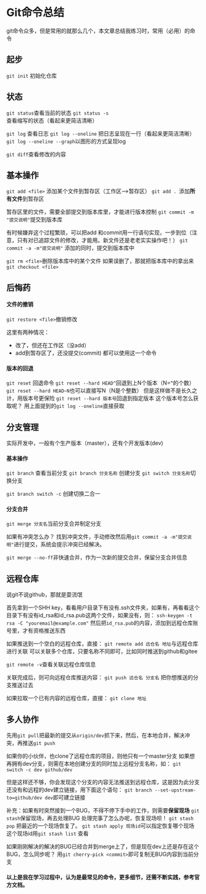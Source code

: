 # Git命令总结
git命令众多，但是常用的就那么几个，本文章总结我练习时，常用（必用）的命令
## 起步
`git init` 初始化仓库

## 状态
`git status`查看当前的状态
`git status -s` 查看缩写的状态（看起来更简洁清晰）

`git log` 查看日志
`git log --oneline` 把日志呈现在一行（看起来更简洁清晰）
`git log --oneline --graph`以图形的方式呈现log

`git diff`查看修改的内容

## 基本操作
`git add <file>` 添加某个文件到暂存区（工作区-->暂存区）
`git add . `添加**所有文件**到暂存区

暂存区里的文件，需要全部提交到版本库里，才能进行版本控制
`git commit -m "提交说明"`提交到版本库

有时候嫌弃这个过程繁琐，可以把add 和commit用一行语句实现，一步到位（注意，只有对已追踪文件的修改，才能用。新文件还是老老实实操作吧！）
`git commit -a -m"提交说明"` 添加的同时，提交到版本库中

`git rm <file>`删除版本库中的某个文件
如果误删了，那就把版本库中的拿出来
`git checkout <file>`
## 后悔药
#### 文件的撤销
`git restore <file>`撤销修改

这里有两种情况：
- 改了，但还在工作区（没add）
- add到暂存区了，还没提交(commit)
都可以使用这一个命令

#### 版本的回退
`git reset` 回退命令
`git reset --hard HEAD^`回退到上N个版本（N=^的个数）
`git reset --hard HEAD~N`也可以直接写N（N是个整数）
但是这样做不是长久之计，用版本号更保险
`git reset --hard 版本号`回退到指定版本
这个版本号怎么获取呢？
用上面提到的`git log --oneline`直接获取
## 分支管理
实际开发中，一般有个生产版本（master），还有个开发版本(dev)
#### 基本操作
`git branch` 查看当前分支
`git branch 分支名称` 创建分支
`git switch 分支名称`切换分支

`git branch switch -c` 创建切换二合一
#### 分支合并
`git merge 分支名`当前分支合并制定分支

如果有冲突怎么办？
找到冲突文件，手动修改然后用`git commit -a -m"提交说明"`进行提交，系统会提示冲突已经解决。

`git merge --no-ff`非快速合并，作为一次新的提交合并，保留分支合并信息

## 远程仓库
说git不说github，那就是耍流氓

首先拿到一个SHH key，看看用户目录下有没有.ssh文件夹，如果有，再看看这个目录下有没有id_rsa和id_rsa.pub这两个文件，如果没有，则：
`ssh-keygen -t rsa -C "youremail@example.com"`
然后把`id_rsa.pub`的内容，添加到远程仓库账号里，才有资格推送东西

如果推送到一个空白的远程仓库，直接：
`git remote add 远仓名 地址`与远程仓库进行关联
可以关联多个仓库，只要名称不同即可，比如同时推送到github和gitee

`git remote -v`查看关联远程仓库信息

关联完成后，则可向远程仓库推送内容：
`git push 远仓名 分支名` 把你想推送的分支推送过去

如果拉取一个已有内容的远程仓库，直接：
`git clone 地址`

## 多人协作

先用`git pull`把最新的提交从`origin/dev`抓下来，然后，在本地合并，解决冲突，再推送`git push`



如果你的小伙伴，也clone了远程仓库的项目，则他只有一个master分支
如果想再拥有dev分支，则需在本地创建分支的同时加上远程分支名称，如：
`git switch -c dev github/dev`

但是这样还不够，你会发现这个分支的内容无法推送到远程仓库，这是因为此分支还没有和远程的dev建立链接，用下面这个语句：
`git branch --set-upstream-to=github/dev dev`即可建立链接

补充：如果有时突然接到一个BUG，不得不停下手中的工作，则需要**保留现场**
`git stash`保留现场，再去处理BUG
处理完事了怎么办呢，恢复现场呗！
`git stash pop` 把最近的一个现场恢复了。
`git stash apply 现场id`可以指定恢复哪个现场
这个现场id用`git stash list` 查看

如果刚刚解决的解决的BUG已经合并到merge上了，但是现在dev上还是存在这个BUG，怎么同步呢？
用`git cherry-pick <commit>`即可复制无BUG内容到当前分支

#### 以上是我在学习过程中，认为是最常见的命令，更多细节，还需不断实践，参考官方文档。
